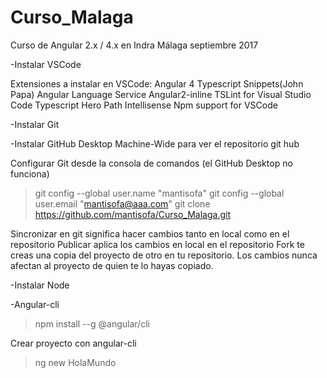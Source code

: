 # Curso_Malaga #

Curso de Angular 2.x / 4.x en Indra Málaga septiembre 2017


-Instalar VSCode

Extensiones a instalar en VSCode:
Angular 4 Typescript Snippets(John Papa)
Angular Language Service
Angular2-inline
TSLint for Visual Studio Code
Typescript Hero
Path Intellisense
Npm support for VSCode

-Instalar Git

-Instalar GitHub Desktop Machine-Wide para ver el repositorio git hub

Configurar Git desde la consola de comandos (el GitHub Desktop no funciona)
>git config --global user.name "mantisofa"
>git config --global user.email "mantisofa@aaa.com"
>git clone https://github.com/mantisofa/Curso_Malaga.git

Sincronizar en git significa hacer cambios tanto en local como en el repositorio
Publicar aplica los cambios en local en el repositorio
Fork te creas una copia del proyecto de otro en tu repositorio. Los cambios nunca afectan al proyecto de quien te lo hayas copiado.


-Instalar Node

-Angular-cli
>npm install --g @angular/cli

Crear proyecto con angular-cli
>ng new HolaMundo

